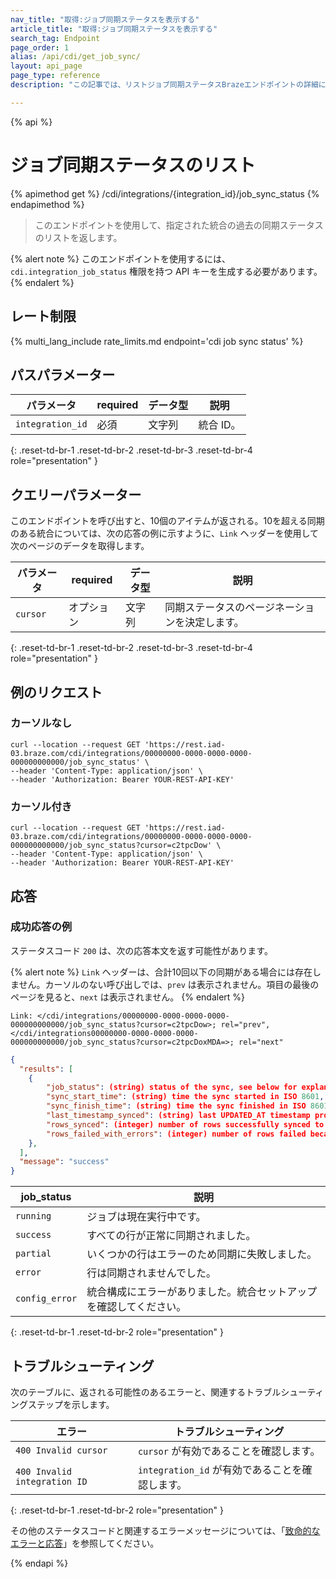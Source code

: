```yaml
---
nav_title: "取得:ジョブ同期ステータスを表示する"
article_title: "取得:ジョブ同期ステータスを表示する"
search_tag: Endpoint
page_order: 1
alias: /api/cdi/get_job_sync/
layout: api_page
page_type: reference
description: "この記事では、リストジョブ同期ステータスBrazeエンドポイントの詳細について説明します。"

---
```

{% api %}
# ジョブ同期ステータスのリスト
{% apimethod get %}
/cdi/integrations/{integration_id}/job_sync_status
{% endapimethod %}

> このエンドポイントを使用して、指定された統合の過去の同期ステータスのリストを返します。

{% alert note %}
このエンドポイントを使用するには、`cdi.integration_job_status` 権限を持つ API キーを生成する必要があります。
{% endalert %}

## レート制限

{% multi_lang_include rate_limits.md endpoint='cdi job sync status' %}

## パスパラメーター

| パラメータ | required | データ型 | 説明 |
|---|---|---|---|
| `integration_id` | 必須 | 文字列 | 統合 ID。 |
{: .reset-td-br-1 .reset-td-br-2 .reset-td-br-3 .reset-td-br-4 role="presentation" }

## クエリーパラメーター

このエンドポイントを呼び出すと、10個のアイテムが返される。10を超える同期のある統合については、次の応答の例に示すように、`Link` ヘッダーを使用して次のページのデータを取得します。

| パラメータ | required | データ型 | 説明 |
|---|---|---|---|
| `cursor` | オプション | 文字列 | 同期ステータスのページネーションを決定します。 |
{: .reset-td-br-1 .reset-td-br-2 .reset-td-br-3 .reset-td-br-4 role="presentation" }

## 例のリクエスト

### カーソルなし

```
curl --location --request GET 'https://rest.iad-03.braze.com/cdi/integrations/00000000-0000-0000-0000-000000000000/job_sync_status' \
--header 'Content-Type: application/json' \
--header 'Authorization: Bearer YOUR-REST-API-KEY'
```

### カーソル付き

```
curl --location --request GET 'https://rest.iad-03.braze.com/cdi/integrations/00000000-0000-0000-0000-000000000000/job_sync_status?cursor=c2tpcDow' \
--header 'Content-Type: application/json' \
--header 'Authorization: Bearer YOUR-REST-API-KEY'
```

## 応答

### 成功応答の例

ステータスコード `200` は、次の応答本文を返す可能性があります。

{% alert note %}
`Link` ヘッダーは、合計10回以下の同期がある場合には存在しません。カーソルのない呼び出しでは、`prev` は表示されません。項目の最後のページを見ると、`next` は表示されません。
{% endalert %}

```
Link: </cdi/integrations/00000000-0000-0000-0000-000000000000/job_sync_status?cursor=c2tpcDow>; rel="prev",</cdi/integrations00000000-0000-0000-0000-000000000000/job_sync_status?cursor=c2tpcDoxMDA=>; rel="next"
```

```json
{
  "results": [
    {
        "job_status": (string) status of the sync, see below for explanation of different statuses,
        "sync_start_time": (string) time the sync started in ISO 8601,
        "sync_finish_time": (string) time the sync finished in ISO 8601,
        "last_timestamp_synced": (string) last UPDATED_AT timestamp processed by the sync in ISO 8601,
        "rows_synced": (integer) number of rows successfully synced to Braze,
        "rows_failed_with_errors": (integer) number of rows failed because of errors,
    },
  ],
  "message": "success"
}
```

| job_status | 説明 |
| --- | --- |
| `running` | ジョブは現在実行中です。 |
| `success` | すべての行が正常に同期されました。 |
| `partial` | いくつかの行はエラーのため同期に失敗しました。 |
| `error` | 行は同期されませんでした。 |
| `config_error` | 統合構成にエラーがありました。統合セットアップを確認してください。 |
{: .reset-td-br-1 .reset-td-br-2 role="presentation" }

## トラブルシューティング

次のテーブルに、返される可能性のあるエラーと、関連するトラブルシューティングステップを示します。

| エラー | トラブルシューティング |
| --- | --- |
| `400 Invalid cursor` | `cursor` が有効であることを確認します。 |
| `400 Invalid integration ID` | `integration_id` が有効であることを確認します。 |
{: .reset-td-br-1 .reset-td-br-2 role="presentation" }

その他のステータスコードと関連するエラーメッセージについては、「[致命的なエラーと応答]({{site.baseurl}}/api/errors/#fatal-errors)」を参照してください。

{% endapi %}
